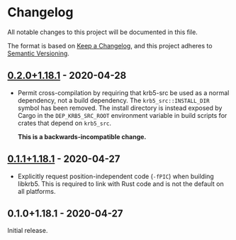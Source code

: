 # Changelog

All notable changes to this project will be documented in this file.

The format is based on [Keep a Changelog], and this project adheres to [Semantic
Versioning].

## [0.2.0+1.18.1] - 2020-04-28

* Permit cross-compilation by requiring that krb5-src be used as a normal
  dependency, not a build dependency. The `krb5_src::INSTALL_DIR` symbol has
  been removed. The install directory is instead exposed by Cargo in the
  `DEP_KRB5_SRC_ROOT` environment variable in build scripts for crates that
  depend on `krb5_src`.

  **This is a backwards-incompatible change.**

## [0.1.1+1.18.1] - 2020-04-27

* Explicitly request position-independent code (`-fPIC`) when building libkrb5.
  This is required to link with Rust code and is not the default on all
  platforms.

## 0.1.0+1.18.1 - 2020-04-27

Initial release.

[0.1.1+1.18.1]: https://github.com/MaterializeInc/rust-krb5-src/compare/v0.1.0+1.18.1...v0.1.1+1.18.1
[0.2.0+1.18.1]: https://github.com/MaterializeInc/rust-krb5-src/compare/v0.1.1+1.18.1...v0.2.0+1.18.1

[Keep a Changelog]: https://keepachangelog.com/en/1.0.0/
[Semantic Versioning]: https://semver.org/spec/v2.0.0.html
[crates-io-page]: https://crates.io/crates/krb5-src
